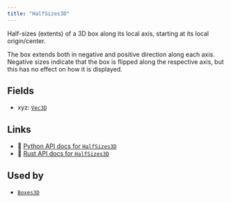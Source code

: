 ```yaml
---
title: "HalfSizes3D"
---
```


Half-sizes (extents) of a 3D box along its local axis, starting at its local origin/center.

The box extends both in negative and positive direction along each axis.
Negative sizes indicate that the box is flipped along the respective axis, but this has no effect on how it is displayed.

## Fields

* xyz: [`Vec3D`](../datatypes/vec3d.md)

## Links
 * 🐍 [Python API docs for `HalfSizes3D`](https://ref.rerun.io/docs/python/nightly/common/components#rerun.components.HalfSizes3D)
 * 🦀 [Rust API docs for `HalfSizes3D`](https://docs.rs/rerun/0.9.0-alpha.10/rerun/components/struct.HalfSizes3D.html)


## Used by

* [`Boxes3D`](../archetypes/boxes3d.md)
